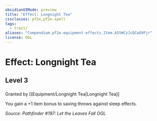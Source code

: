 ```yaml
---
obsidianUIMode: preview
title: "Effect: Longnight Tea"
cssclasses: pf2e,pf2e-spell
tags:
  - trait/
aliases: "Compendium.pf2e.equipment-effects.Item.AStWCzJcQCwO9Fjr"
license: OGL
---
```

# Effect: Longnight Tea
## Level 3
### 






Granted by [[Equipment/Longnight Tea|Longnight Tea]]

You gain a +1 item bonus to saving throws against sleep effects.

*Source: Pathfinder #197: Let the Leaves Fall*
*OGL*